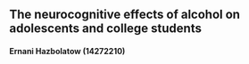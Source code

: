 ## The neurocognitive effects of alcohol on adolescents and college students
#### Ernani Hazbolatow (14272210)


